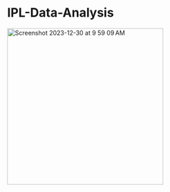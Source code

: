 # IPL-Data-Analysis

<img width="361" alt="Screenshot 2023-12-30 at 9 59 09 AM" src="https://github.com/jasumonga17/IPL-Data-Analysis/assets/76562774/28342944-e64b-4258-aa75-fa2c4771010f">

